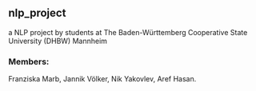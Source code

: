 ## nlp_project
a NLP project by students at The Baden-Württemberg Cooperative State University (DHBW) Mannheim

### Members:
Franziska Marb,
Jannik Völker,
Nik Yakovlev,
Aref Hasan.
